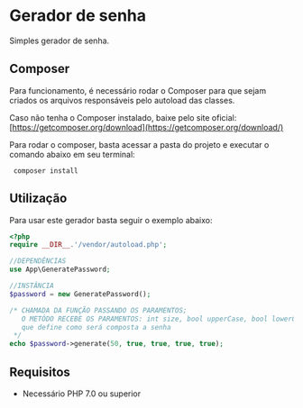 Gerador de senha
=======================

Simples gerador de senha.

## Composer
Para funcionamento, é necessário rodar o Composer para que sejam criados os arquivos responsáveis pelo autoload das classes.

Caso não tenha o Composer instalado, baixe pelo site oficial: [https://getcomposer.org/download](https://getcomposer.org/download/)

Para rodar o composer, basta acessar a pasta do projeto e executar o comando abaixo em seu terminal:
```shell
 composer install
```

## Utilização

Para usar este gerador basta seguir o exemplo abaixo:

```php
<?php 
require __DIR__.'/vendor/autoload.php';

//DEPENDÊNCIAS
use App\GeneratePassword;

//INSTÂNCIA
$password = new GeneratePassword();

/* CHAMADA DA FUNÇÃO PASSANDO OS PARAMENTOS;
   O METÓDO RECEBE OS PARAMENTOS: int size, bool upperCase, bool lowerCase, bool number e bool symbol,
   que define como será composta a senha
 */
echo $password->generate(50, true, true, true, true);
```
## Requisitos
- Necessário PHP 7.0 ou superior

